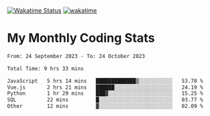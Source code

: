 [![Wakatime Status](https://github.com/noopurphalak/noopurphalak/workflows/wakatime-status-update/badge.svg)](https://github.com/noopurphalak/noopurphalak/actions/workflows/main.yml)
[![wakatime](https://wakatime.com/badge/user/80ace140-ef40-4fdd-b8ed-f3be3d2e1aea.svg)](https://wakatime.com/@80ace140-ef40-4fdd-b8ed-f3be3d2e1aea)

# My Monthly Coding Stats

<!--START_SECTION:waka-->

```txt
From: 24 September 2023 - To: 24 October 2023

Total Time: 9 hrs 33 mins

JavaScript   5 hrs 14 mins   █████████████▒░░░░░░░░░░░   53.70 %
Vue.js       2 hrs 21 mins   ██████░░░░░░░░░░░░░░░░░░░   24.19 %
Python       1 hr 29 mins    ███▓░░░░░░░░░░░░░░░░░░░░░   15.25 %
SQL          22 mins         █░░░░░░░░░░░░░░░░░░░░░░░░   03.77 %
Other        12 mins         ▓░░░░░░░░░░░░░░░░░░░░░░░░   02.09 %
```

<!--END_SECTION:waka-->
